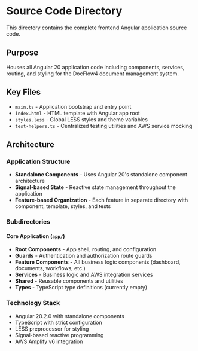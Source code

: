 # Source Code Directory

This directory contains the complete frontend Angular application source code.

## Purpose
Houses all Angular 20 application code including components, services, routing, and styling for the DocFlow4 document management system.

## Key Files
- `main.ts` - Application bootstrap and entry point
- `index.html` - HTML template with Angular app root
- `styles.less` - Global LESS styles and theme variables
- `test-helpers.ts` - Centralized testing utilities and AWS service mocking

## Architecture

### Application Structure
- **Standalone Components** - Uses Angular 20's standalone component architecture
- **Signal-based State** - Reactive state management throughout the application
- **Feature-based Organization** - Each feature in separate directory with component, template, styles, and tests

### Subdirectories

#### Core Application (`app/`)
- **Root Components** - App shell, routing, and configuration
- **Guards** - Authentication and authorization route guards
- **Feature Components** - All business logic components (dashboard, documents, workflows, etc.)
- **Services** - Business logic and AWS integration services
- **Shared** - Reusable components and utilities
- **Types** - TypeScript type definitions (currently empty)

### Technology Stack
- Angular 20.2.0 with standalone components
- TypeScript with strict configuration
- LESS preprocessor for styling
- Signal-based reactive programming
- AWS Amplify v6 integration